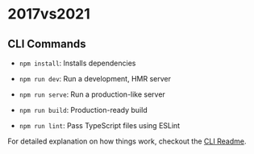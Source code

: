 # 2017vs2021

## CLI Commands

- `npm install`: Installs dependencies

- `npm run dev`: Run a development, HMR server

- `npm run serve`: Run a production-like server

- `npm run build`: Production-ready build

- `npm run lint`: Pass TypeScript files using ESLint

For detailed explanation on how things work, checkout the [CLI Readme](https://github.com/developit/preact-cli/blob/master/README.md).
